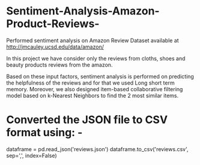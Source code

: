 # Sentiment-Analysis-Amazon-Product-Reviews-
Performed sentiment analysis on Amazon Review Dataset available at http://jmcauley.ucsd.edu/data/amazon/

In this project we have consider only the reviews from cloths, shoes and beauty products reviews from the amazon.

Based on these input factors, sentiment analysis is performed on predicting the helpfulness of the reviews and for that we used Long short term memory. Moreover, we also designed item-based collaborative filtering model based on k-Nearest Neighbors to find the 2 most similar items.


# Converted the JSON file to CSV format using: -

dataframe = pd.read_json('reviews.json')
dataframe.to_csv('reviews.csv', sep=',', index=False)
